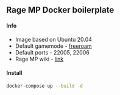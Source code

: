 ## Rage MP Docker boilerplate

#### Info

- Image based on Ubuntu 20.04
- Default gamemode - [freeroam](https://github.com/n-n1ks/rage.mp-freeroam)
- Default ports - 22005, 22006
- Rage MP wiki - [link](https://wiki.rage.mp/)

#### Install
```bash
docker-compose up --build -d
```
